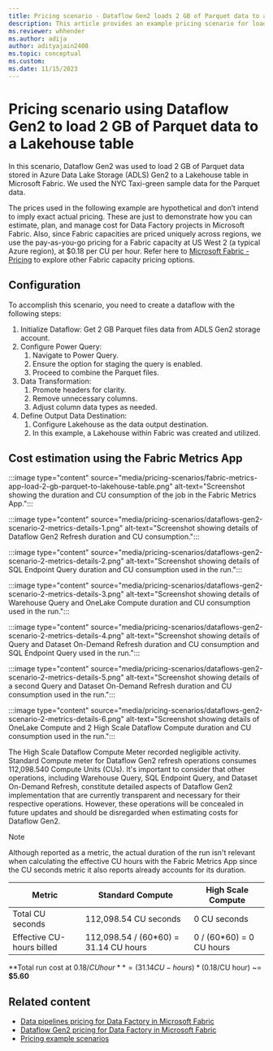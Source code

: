 ```yaml
---
title: Pricing scenario - Dataflow Gen2 loads 2 GB of Parquet data to a Lakehouse table
description: This article provides an example pricing scenario for loading 2 GB of Parquet data to a Lakehouse Table using Dataflow Gen2 for Data Factory in Microsoft Fabric.
ms.reviewer: whhender
ms.author: adija
author: adityajain2408
ms.topic: conceptual
ms.custom:
ms.date: 11/15/2023
---
```


# Pricing scenario using Dataflow Gen2 to load 2 GB of Parquet data to a Lakehouse table

In this scenario, Dataflow Gen2 was used to load 2 GB of Parquet data stored in Azure Data Lake Storage (ADLS) Gen2 to a Lakehouse table in Microsoft Fabric. We used the NYC Taxi-green sample data for the Parquet data.

The prices used in the following example are hypothetical and don’t intend to imply exact actual pricing. These are just to demonstrate how you can estimate, plan, and manage cost for Data Factory projects in Microsoft Fabric. Also, since Fabric capacities are priced uniquely across regions, we use the pay-as-you-go pricing for a Fabric capacity at US West 2 (a typical Azure region), at $0.18 per CU per hour. Refer here to [Microsoft Fabric - Pricing](https://azure.microsoft.com/pricing/details/microsoft-fabric/) to explore other Fabric capacity pricing options.

## Configuration

To accomplish this scenario, you need to create a dataflow with the following steps:

1. Initialize Dataflow: Get 2 GB Parquet files data from ADLS Gen2 storage account.
1. Configure Power Query:
   1. Navigate to Power Query.
   1. Ensure the option for staging the query is enabled.
   1. Proceed to combine the Parquet files.
1. Data Transformation:
   1. Promote headers for clarity.
   1. Remove unnecessary columns.
   1. Adjust column data types as needed.
1. Define Output Data Destination:
   1. Configure Lakehouse as the data output destination.
   1. In this example, a Lakehouse within Fabric was created and utilized.

## Cost estimation using the Fabric Metrics App

:::image type="content" source="media/pricing-scenarios/fabric-metrics-app-load-2-gb-parquet-to-lakehouse-table.png" alt-text="Screenshot showing the duration and CU consumption of the job in the Fabric Metrics App.":::

:::image type="content" source="media/pricing-scenarios/dataflows-gen2-scenario-2-metrics-details-1.png" alt-text="Screenshot showing details of Dataflow Gen2 Refresh duration and CU consumption.":::

:::image type="content" source="media/pricing-scenarios/dataflows-gen2-scenario-2-metrics-details-2.png" alt-text="Screenshot showing details of SQL Endpoint Query duration and CU consumption used in the run.":::

:::image type="content" source="media/pricing-scenarios/dataflows-gen2-scenario-2-metrics-details-3.png" alt-text="Screenshot showing details of Warehouse Query and OneLake Compute duration and CU consumption used in the run.":::

:::image type="content" source="media/pricing-scenarios/dataflows-gen2-scenario-2-metrics-details-4.png" alt-text="Screenshot showing details of Query and Dataset On-Demand Refresh duration and CU consumption and SQL Endpoint Query used in the run.":::

:::image type="content" source="media/pricing-scenarios/dataflows-gen2-scenario-2-metrics-details-5.png" alt-text="Screenshot showing details of a second Query and Dataset On-Demand Refresh duration and CU consumption used in the run.":::

:::image type="content" source="media/pricing-scenarios/dataflows-gen2-scenario-2-metrics-details-6.png" alt-text="Screenshot showing details of OneLake Compute and 2 High Scale Dataflow Compute duration and CU consumption used in the run.":::

The High Scale Dataflow Compute Meter recorded negligible activity. Standard Compute meter for Dataflow Gen2 refresh operations consumes 112,098.540 Compute Units (CUs). It's important to consider that other operations, including Warehouse Query, SQL Endpoint Query, and Dataset On-Demand Refresh, constitute detailed aspects of Dataflow Gen2 implementation that are currently transparent and necessary for their respective operations. However, these operations will be concealed in future updates and should be disregarded when estimating costs for Dataflow Gen2.

> [!NOTE]
> Although reported as a metric, the actual duration of the run isn't relevant when calculating the effective CU hours with the Fabric Metrics App since the CU seconds metric it also reports already accounts for its duration.

|Metric  |Standard Compute | High Scale Compute  |
|---------|---------|---------|
|Total CU seconds | 112,098.54 CU seconds | 0 CU seconds |
|Effective CU-hours billed | 112,098.54 / (60*60) = 31.14 CU hours | 0 / (60*60) = 0 CU hours |

**Total run cost at $0.18/CU hour** = (31.14 CU-hours) * ($0.18/CU hour) ~= **$5.60**

## Related content

- [Data pipelines pricing for Data Factory in Microsoft Fabric](pricing-pipelines.md)
- [Dataflow Gen2 pricing for Data Factory in Microsoft Fabric](pricing-dataflows-gen2.md)
- [Pricing example scenarios](pricing-overview.md#pricing-examples)
